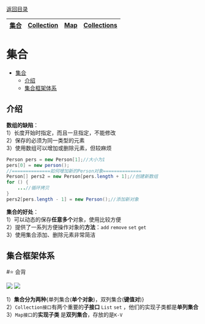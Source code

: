 [返回目录](index.md)

|[**集合**](集合.md)|[Collection](Collection.md)|[Map](Map.md)|[Collections](Collections.md)|
|:-:|:-:|:-:|:-:|


# 集合
- [集合](#集合)
  - [介绍](#介绍)
  - [集合框架体系](#集合框架体系)


## 介绍
**数组的缺陷**：  
1）长度开始时指定，而且一旦指定，不能修改  
2）保存的必须为同一类型的元素  
3）使用数组可以增加或删除元素，但较麻烦
```java
Person pers = new Person[1];//大小为1
pers[0] = new person();
//==============如何增加新的Person对象==============
Person[] pers2 = new Person[pers.length + 1];//创建新数组
for () {
    ...//循环拷贝
}
pers2[pers.length - 1] = new Person();//添加新对象
```
**集合的好处**：  
1）可以动态的保存**任意多个**对象，使用比较方便  
2）提供了一系列方便操作对象的**方法**：`add` `remove` `set` `get`  
3）使用集合添加、删除元素非常简洁

## 集合框架体系
#⭐ 会背


<img src="https://stolorzs.github.io/Picgo/drawio/ListMind.svg">

<img src="https://stolorzs.github.io/Picgo/drawio/MapMind.svg">

1）**集合分为两种**{单列集合(**单个对象**)，双列集合(**键值对**)}  
2）`Collection接口`有两个重要的**子接口** `List` `set` ，他们的实现子类都是**单列集合**  
3）`Map接口`的**实现子类** 是**双列集合**，存放的是`K-V`



